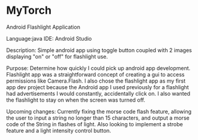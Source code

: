 # MyTorch
Android Flashlight Application

Language:java
IDE: Android Studio

Description: Simple android app using toggle button coupled with 2 images displaying "on" or "off" for flashlight use.

Purpose: Determine how quickly I could pick up android app development. Flashlight app was a straightforward concept of creating a gui 
to access permissions like Camera.Flash. I also chose the flashlight app as my first app dev project because the Android app I 
used previously for a flashlight had advertisements I would constantly, accidentally click on. I also wanted the flashlight to stay on
when the screen was turned off.

Upcoming changes: Currently fixing the morse code flash feature, allowing the user to input a string no longer than 15 characters, and 
output a morse code of the String in flashes of light. Also looking to implement a strobe feature and a light intensity control button.
